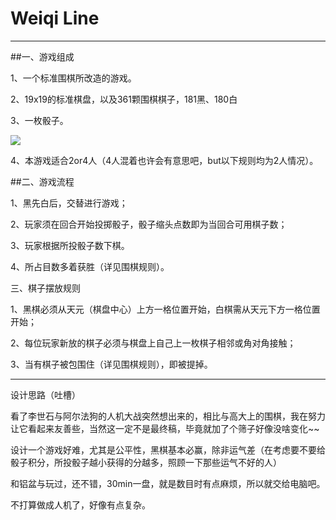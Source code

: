 Weiqi Line
=====




-----
##一、游戏组成

1、一个标准围棋所改造的游戏。

2、19x19的标准棋盘，以及361颗围棋棋子，181黑、180白

3、一枚骰子。

![](http://pic37.nipic.com/20140122/10069362_151754595195_2.jpg)  

4、本游戏适合2or4人（4人混着也许会有意思吧，but以下规则均为2人情况）。

##二、游戏流程

1、黑先白后，交替进行游戏；

2、玩家须在回合开始投掷骰子，骰子缩头点数即为当回合可用棋子数；

3、玩家根据所投骰子数下棋。

4、所占目数多着获胜（详见围棋规则）。


三、棋子摆放规则

1、黑棋必须从天元（棋盘中心）上方一格位置开始，白棋需从天元下方一格位置开始；

2、每位玩家新放的棋子必须与棋盘上自己上一枚棋子相邻或角对角接触；

3、当有棋子被包围住（详见围棋规则），即被提掉。






----

设计思路（吐槽）

看了李世石与阿尔法狗的人机大战突然想出来的，相比与高大上的围棋，我在努力让它看起来友善些，当然这一定不是最终稿，毕竟就加了个筛子好像没啥变化~~

设计一个游戏好难，尤其是公平性，黑棋基本必赢，除非运气差（在考虑要不要给骰子积分，所投骰子越小获得的分越多，照顾一下那些运气不好的人）

和铝盆与玩过，还不错，30min一盘，就是数目时有点麻烦，所以就交给电脑吧。

不打算做成人机了，好像有点复杂。


